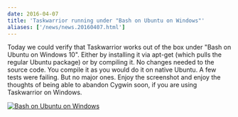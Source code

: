 ```yaml
---
date: 2016-04-07
title: 'Taskwarrior running under "Bash on Ubuntu on Windows"'
aliases: ['/news/news.20160407.html']
---
```

<div class="col-md-8 main">
 <div class="row">
  <p>
   Today we could verify that Taskwarrior works out of the box under "Bash on Ubuntu on Windows 10".
            Either by installing it via apt-get (which pulls the regular Ubuntu package) or by compiling it.
            No changes needed to the source code. You compile it as you would do it on native Ubuntu.  A few
            tests were failing. But no major ones. Enjoy the screenshot and enjoy the thoughts of being able
            to abandon Cygwin soon, if you are using Taskwarrior on Windows.
  </p>
  <p>
   <a href="/news/images/win10.png">
    <img alt="Bash on Ubuntu on Windows" class="img-thumbnail" src="/news/images/win10-thumb.png"/>
   </a>
  </p>
  <br/>
  <br/>
 </div>
</div>

